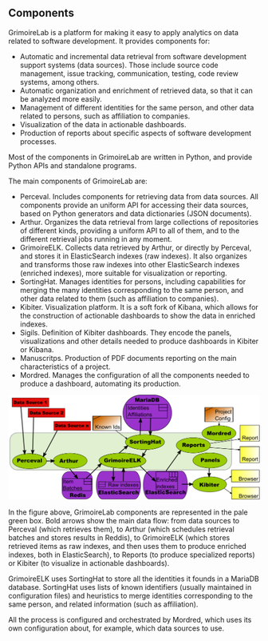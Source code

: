 ## Components

GrimoireLab is a platform for making it easy to apply analytics on data related to software development. It provides components for:

* Automatic and incremental data retrieval from software development support systems (data sources). Those include source code management, issue tracking, communication, testing, code review systems, among others.
* Automatic organization and enrichment of retrieved data, so that it can be analyzed more easily.
* Management of different identities for the same person, and other data related to persons, such as affiliation to companies.
* Visualization of the data in actionable dashboards.
* Production of reports about specific aspects of software development processes.

Most of the components in GrimoireLab are written in Python, and provide Python APIs and standalone programs.

The main components of GrimoireLab are:

* Perceval. Includes components for retrieving data from data sources. All components provide an uniform API for accessing their data sources, based on Python generators and data dictionaries (JSON documents).
* Arthur. Organizes the data retrieval from large collections of repositories of different kinds, providing a uniform API to all of them, and to the different retrieval jobs running in any moment.
* GrimoireELK. Collects data retrieved by Arthur, or directly by Perceval, and stores it in ElasticSearch indexes (raw indexes). It also organizes and transforms those raw indexes into other ElasticSearch indexes (enriched indexes), more suitable for visualization or reporting.
* SortingHat. Manages identities for persons, including capabilities for merging the many identities corresponding to the same person, and other data related to them (such as affiliation to companies).
* Kibiter. Visualization platform. It is a soft fork of Kibana, which allows for the construction of actionable dashboards to show the data in enriched indexes.
* Sigils. Definition of Kibiter dashboards. They encode the panels, visualizations and other details needed to produce dashboards in Kibiter or Kibana.
* Manuscritps. Production of PDF documents reporting on the main characteristics of a project.
* Mordred. Manages the configuration of all the components needed to produce a dashboard, automating its production.

![](grimoirelab-all-complete.png)

In the figure above, GrimoireLab components are represented in the pale green box. Bold arrows show the main data flow: from data sources to Perceval (which retrieves them), to Arthur (which schedules retrieval batches and stores results in Reddis), to GrimoireELK (which stores retrieved items as raw indexes, and then uses them to produce enriched indexes, both in ElasticSearch), to Reports (to produce specialized reports) or Kibiter (to visualize in actionable dashboards).

GrimoireELK uses SortingHat to store all the identities it founds in a MariaDB database. SortingHat uses lists of known identifiers (usually maintained in configuration files) and heuristics to merge identities corresponding to the same person, and related information (such as affiliation).

All the process is configured and orchestrated by Mordred, which uses its own configuration about, for example, which data sources to use.
